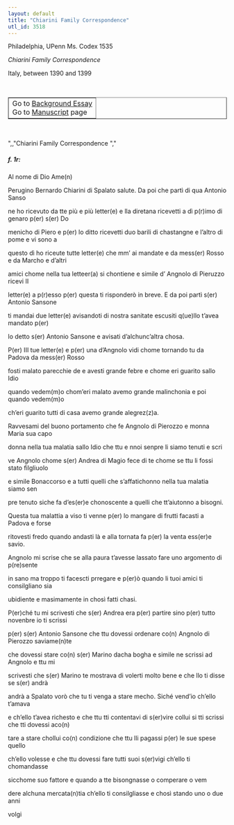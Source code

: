 ```yaml
---
layout: default
title: "Chiarini Family Correspondence"
utl_id: 3518
---
```


<p style=""font-weight:300;"">Philadelphia, UPenn Ms. Codex 1535</p>
<p style=""font-weight:300; margin-left:.25in;""><em>Chiarini Family Correspondence</em></p>
<p style=""font-weight:300; margin-left:.25in;"">Italy, between 1390 and 1399</p>
<p style=""font-size: 0.1em;""> </p>
<table border=""0.5"" cellpadding=""1"" cellspacing=""1"" style=""width: 200px; background-color:#F8F8F8;""><tbody style=""border-color:#ccc""><tr style=""border-color:#ccc""><td>Go to <a href=""https://italian-paleography.library.utoronto.ca/content/about_IP_308"" style=""font-weight:300;"" target=""_blank"">Background Essay</a><br />
			Go to <a href=""https://italian-paleography.library.utoronto.ca/islandora/object/italianpaleography%3AIP_308"" style=""font-weight:300;"" target=""_blank"">Manuscript</a> page</td>
</tr></tbody></table><p> </p>
",,"Chiarini Family Correspondence
","
<h5 style=""color:#555;"">f. 1r:</h5>
<p>Al nome di Dio Ame(n)</p>
<p>Perugino Bernardo Chiarini di Spalato salute. Da poi che partì di qua Antonio Sanso</p>
<p>ne ho ricevuto da tte più e più letter(e) e lla diretana ricevetti a dì p(r)imo di genaro p(er) s(er) Do</p>
<p>menicho di Piero e p(er) lo ditto ricevetti duo barili di chastangne e l’altro di pome e vi sono a</p>
<p>questo dì ho riceute tutte letter(e) che mm’ ai mandate e da mess(er) Rosso e da Marcho e d’altri</p>
<p>amici chome nella tua letteer(a) si chontiene e simile d’ Angnolo di Pieruzzo ricevi II</p>
<p>letter(e) a p(r)esso p(er) questa ti risponderò in breve. E da poi partì s(er) Antonio Sansone</p>
<p>ti mandai due letter(e) avisandoti di nostra sanitate escusiti q(ue)llo t’avea mandato p(er)</p>
<p>lo detto s(er) Antonio Sansone e avisati d’alchunc’altra chosa.</p>
<p>P(er) III tue letter(e) e p(er) una d’Angnolo vidi chome tornando tu da Padova da mess(er) Rosso</p>
<p>fosti malato parecchie de e avesti grande febre e chome eri guarito sallo Idio</p>
<p>quando vedem(m)o chom’eri malato avemo grande malinchonia e poi quando vedem(m)o</p>
<p>ch’eri guarito tutti di casa avemo grande alegrez(z)a.</p>
<p>Ravvesami del buono portamento che fe Angnolo di Pierozzo e monna Maria sua capo</p>
<p>donna nella tua malatia sallo Idio che ttu e nnoi senpre li siamo tenuti e scri</p>
<p>ve Angnolo chome s(er) Andrea di Magio fece di te chome se ttu li fossi stato filgliuolo</p>
<p>e simile Bonaccorso e a tutti quelli che s’affatichonno nella tua malatia siamo sen</p>
<p>pre tenuto siche fa d’es(er)e chonoscente a quelli che tt’aiutonno a bisogni.</p>
<p>Questa tua malattia a viso ti venne p(er) lo mangare di frutti facasti a Padova e forse</p>
<p>ritovesti fredo quando andasti là e alla tornata fa p(er) la venta ess(er)e savio.</p>
<p>Angnolo mi scrise che se alla paura t’avesse lassato fare uno argomento di p(re)sente</p>
<p>in sano ma troppo ti facescti prregare e p(er)ò quando li tuoi amici ti consilgliano sia</p>
<p>ubidiente e masimamente in chosì fatti chasi.</p>
<p>P(er)ché tu mi scrivesti che s(er) Andrea era p(er) partire sino p(er) tutto novenbre io ti scrissi</p>
<p>p(er) s(er) Antonio Sansone che ttu dovessi ordenare co(n) Angnolo di Pierozzo saviame(n)te</p>
<p>che dovessi stare co(n) s(er) Marino dacha bogha e simile ne scrissi ad Angnolo e ttu mi</p>
<p>scrivesti che s(er) Marino te mostrava di volerti molto bene e che llo ti disse se s(er) andrà</p>
<p>andrà a Spalato vorò che tu ti venga a stare mecho. Siché vend’io ch’ello t’amava</p>
<p>e ch’ello t’avea richesto e che ttu tti contentavi di s(er)vire collui si tti scrissi che tti dovessi aco(n)</p>
<p>tare a stare chollui co(n) condizione che ttu lli pagassi p(er) le sue spese quello</p>
<p>ch’ello volesse e che ttu dovessi fare tutti suoi s(er)vigi ch’ello ti chomandasse</p>
<p>sicchome suo fattore e quando a tte bisongnasse o comperare o vem</p>
<p>dere alchuna mercata(n)tia ch’ello ti consilgliasse e chosì stando uno o due anni</p>
<p>volgi</p>
